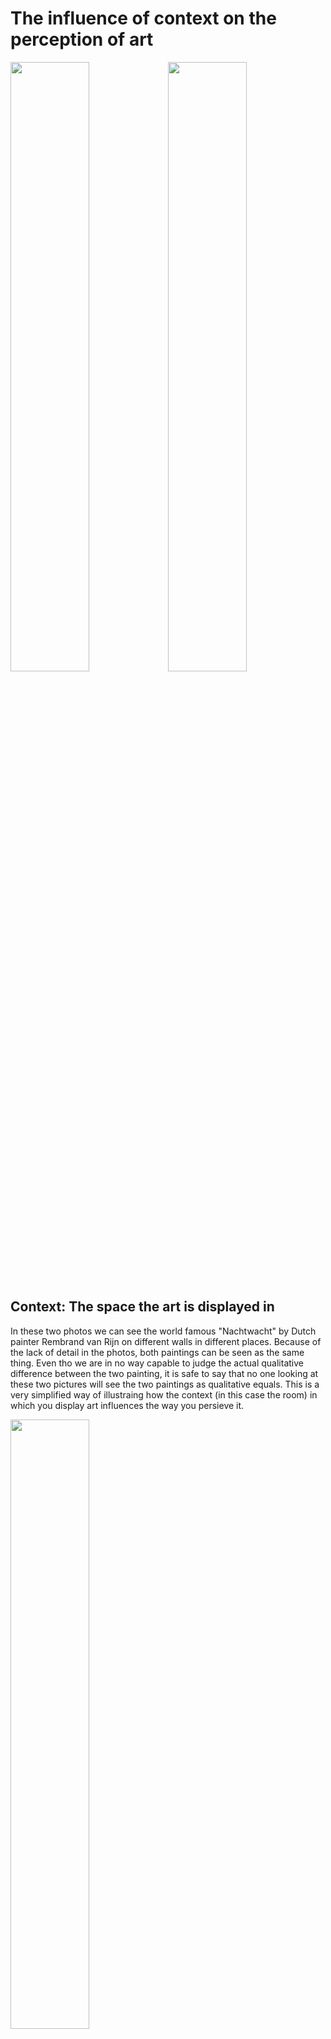 # The influence of context on the perception of art

<img src="https://nrc-reader.s3.amazonaws.com/articles/895/assets/3071/cms_retina.full_cover.jpg" width=50% /><img src="http://static.webshopapp.com/shops/042277/files/035407132/airpart-art-collection-nachtwacht-geschetst.jpg" width=50% />

## Context: The space the art is displayed in

In these two photos we can see the world famous "Nachtwacht" by Dutch painter Rembrand van Rijn on different walls in different places. Because of the lack of detail in the photos, both paintings can be seen as the same thing. Even tho we are in no way capable to judge the actual qualitative difference between the two painting, it is safe to say that no one looking at these two pictures will see the two paintings as qualitative equals. This is a very simplified way of illustraing how the context (in this case the room) in which you display art influences the way you persieve it.



<img src="http://media.nu.nl/m/m1mxj8na9p2x_wd640.jpg" width=50% /> <img src="https://cvandaag.nl/wp-content/uploads/2015/04/nachtwacht-cvandaag1.jpg" width=50% />

## Context: The things that happen in the space the art is displayed in.

In these two photo's the paintings are in the same space, but within the space different things are happening. On the left photo we can see the painting being used as a context in which the "most powerful man in the world" and the prime minister of Holland meet. On the image on the right we can see a terminal ill patient seeing the the painting for the last time in her life. The reason the people are looking at the painting are completely different in both pictures, and because of it they show the paining in a total different way to the viewer of the photo. The paining in the left picture is the best and most valuable thing holland has ever produced, and stands for everything the dutch have to offer. Craftsmanship, storytelling, a rich culture, appreciation for history etc. On the right picture the painting is a portal into the soul of the painter that enables the viewer to have a bond with the creator that can console their biggest fears and give hope, ease and maybe even joy in the last moments of our lives.
